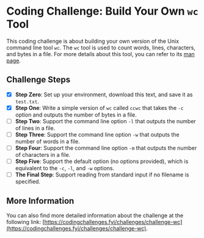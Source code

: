 # Coding Challenge: Build Your Own `wc` Tool

This coding challenge is about building your own version of the Unix command line tool `wc`. The `wc` tool is used to count words, lines, characters, and bytes in a file. For more details about this tool, you can refer to its [man page](https://man7.org/linux/man-pages/man1/wc.1.html).

## Challenge Steps

- [X] **Step Zero**: Set up your environment, download this text, and save it as `test.txt`.
- [X] **Step One**: Write a simple version of `wc` called `ccwc` that takes the `-c` option and outputs the number of bytes in a file.
- [ ] **Step Two**: Support the command line option `-l` that outputs the number of lines in a file.
- [ ] **Step Three**: Support the command line option `-w` that outputs the number of words in a file.
- [ ] **Step Four**: Support the command line option `-m` that outputs the number of characters in a file.
- [ ] **Step Five**: Support the default option (no options provided), which is equivalent to the `-c`, `-l`, and `-w` options.
- [ ] **The Final Step**: Support reading from standard input if no filename is specified.

## More Information

You can also find more detailed information about the challenge at the following link: [https://codingchallenges.fyi/challenges/challenge-wc](https://codingchallenges.fyi/challenges/challenge-wc).
